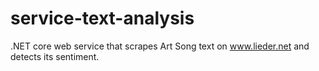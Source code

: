 # service-text-analysis
.NET core web service that scrapes Art Song text on www.lieder.net and detects its sentiment.
